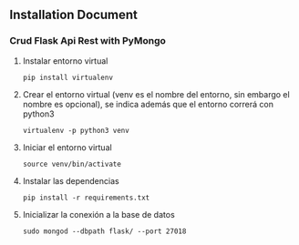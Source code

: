 ## Installation Document
### Crud Flask Api Rest with PyMongo

1. Instalar entorno virtual    
   
   ~~~
   pip install virtualenv
   ~~~

2. Crear el entorno virtual (venv es el nombre del entorno, sin embargo el nombre es opcional), se indica además que el entorno correrá con python3

    ~~~
    virtualenv -p python3 venv
    ~~~

3. Iniciar el entorno virtual

    ~~~
    source venv/bin/activate
    ~~~

4.  Instalar las dependencias    

    ~~~
    pip install -r requirements.txt
    ~~~

5. Inicializar la conexión a la base de datos

    ~~~
    sudo mongod --dbpath flask/ --port 27018
    ~~~